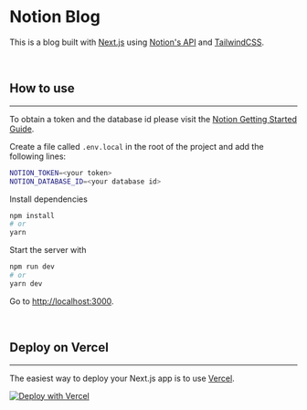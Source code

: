 # Notion Blog

This is a blog built with [Next.js](https://nextjs.org) using [Notion's API](https://developers.notion.com/) and [TailwindCSS](https://tailwdindcss.com).

<br>

## How to use
<hr>

To obtain a token and the database id please visit the [Notion Getting Started Guide](https://developers.notion.com/docs/getting-started).

Create a file called `.env.local` in the root of the project and add the following lines: 

```bash
NOTION_TOKEN=<your token>
NOTION_DATABASE_ID=<your database id>
````

Install dependencies

```bash
npm install
# or
yarn
```

Start the server with 

```bash
npm run dev
# or
yarn dev
```

Go to [http://localhost:3000](http://localhost:3000).

<br>

## Deploy on Vercel
<hr>

The easiest way to deploy your Next.js app is to use [Vercel](https://vercel.com/).


[![Deploy with Vercel](https://vercel.com/button)](https://vercel.com/new/clone?repository-url=https%3A%2F%2Fgithub.com%2Fminime89-maker%2Fnext.js-notion-blog&env=NOTION_TOKEN,NOTION_DATABASE_ID&envDescription=Notion%20Token%20and%20Notion%20Database%20ID%20is%20required&envLink=https%3A%2F%2Fwww.notion.so%2Fmy-integrations&demo-title=Blog&demo-description=A%20blog%20example%20using%20Next.js%20and%20Notion's%20api&demo-url=https%3A%2F%2Fnotionblogs.vercel.app%2F&demo-image=https%3A%2F%2Fuser-images.githubusercontent.com%2F77694499%2F139641140-b61b5d2a-cb9c-45ed-988f-f18eed400003.png)
